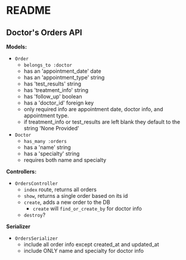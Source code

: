 # README
## Doctor's Orders API 

**Models:** 

- `Order`
    - `belongs_to :doctor`
    - has an 'appointment_date' date
    - has an 'appointment_type' string
    - has 'test_results' string
    - has 'treatment_info' string
    - has 'follow_up' boolean
    - has a 'doctor_id' foreign key
    - only required info are appointment date, doctor info, and appointment type.
    - if treatment_info or test_results are left blank they default to the string 'None Provided'
- `Doctor`
    - `has_many :orders`
    - has a 'name' string
    - has a 'specialty' string
    - requires both name and specialty

**Controllers:** 

- `OrdersController`
    - `index` route, returns all orders
    - `show`, returns a single order based on its id
    - `create`, adds a new order to the DB
        - `create` will `find_or_create_by` for doctor info
    - `destroy`?

**Serializer** 

- `OrdersSerializer`
    - include all order info except created_at and updated_at
    - include ONLY name and specialty for doctor info
